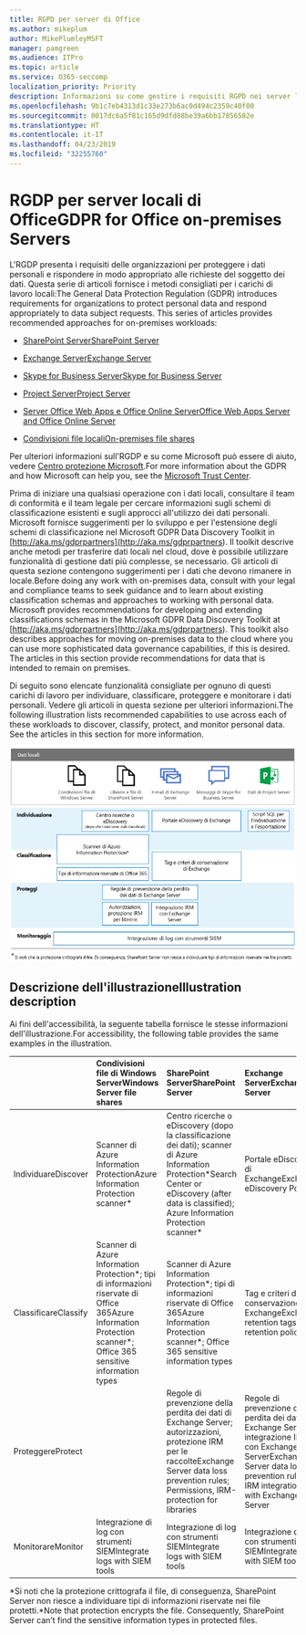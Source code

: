 ```yaml
---
title: RGPD per server di Office
ms.author: mikeplum
author: MikePlumleyMSFT
manager: pamgreen
ms.audience: ITPro
ms.topic: article
ms.service: O365-seccomp
localization_priority: Priority
description: Informazioni su come gestire i requisiti RGPD nei server locali di Office.
ms.openlocfilehash: 9b1c7eb4313d1c33e273b6ac0d494c2359c40f00
ms.sourcegitcommit: 0017dc6a5f81c165d9dfd88be39a6bb17856582e
ms.translationtype: HT
ms.contentlocale: it-IT
ms.lasthandoff: 04/23/2019
ms.locfileid: "32255760"
---
```

# <a name="gdpr-for-office-on-premises-servers"></a><span data-ttu-id="3af85-103">RGDP per server locali di Office</span><span class="sxs-lookup"><span data-stu-id="3af85-103">GDPR for Office on-premises Servers</span></span>

<span data-ttu-id="3af85-p101">L'RGDP presenta i requisiti delle organizzazioni per proteggere i dati personali e rispondere in modo appropriato alle richieste del soggetto dei dati. Questa serie di articoli fornisce i metodi consigliati per i carichi di lavoro locali:</span><span class="sxs-lookup"><span data-stu-id="3af85-p101">The General Data Protection Regulation (GDPR) introduces requirements for organizations to protect personal data and respond appropriately to data subject requests. This series of articles provides recommended approaches for on-premises workloads:</span></span>

-   [<span data-ttu-id="3af85-106">SharePoint Server</span><span class="sxs-lookup"><span data-stu-id="3af85-106">SharePoint Server</span></span>](gdpr-for-sharepoint-server.md)

-   [<span data-ttu-id="3af85-107">Exchange Server</span><span class="sxs-lookup"><span data-stu-id="3af85-107">Exchange Server</span></span>](gdpr-for-exchange-server.md)

-   [<span data-ttu-id="3af85-108">Skype for Business Server</span><span class="sxs-lookup"><span data-stu-id="3af85-108">Skype for Business Server</span></span>](gdpr-for-skype-for-business-server.md)

-   [<span data-ttu-id="3af85-109">Project Server</span><span class="sxs-lookup"><span data-stu-id="3af85-109">Project Server</span></span>](gdpr-for-project-server.md)

-   [<span data-ttu-id="3af85-110">Server Office Web Apps e Office Online Server</span><span class="sxs-lookup"><span data-stu-id="3af85-110">Office Web Apps Server and Office Online Server</span></span>](gdpr-for-office-online-server.md)

-   [<span data-ttu-id="3af85-111">Condivisioni file locali</span><span class="sxs-lookup"><span data-stu-id="3af85-111">On-premises file shares</span></span>](gdpr-for-on-premises-file-shares.md)

<span data-ttu-id="3af85-112">Per ulteriori informazioni sull'RGDP e su come Microsoft può essere di aiuto, vedere [Centro protezione Microsoft](https://www.microsoft.com/it-IT/TrustCenter/Privacy/gdpr/default.aspx).</span><span class="sxs-lookup"><span data-stu-id="3af85-112">For more information about the GDPR and how Microsoft can help you, see the [Microsoft Trust Center](https://www.microsoft.com/it-IT/TrustCenter/Privacy/gdpr/default.aspx).</span></span>

<span data-ttu-id="3af85-p102">Prima di iniziare una qualsiasi operazione con i dati locali, consultare il team di conformità e il team legale per cercare informazioni sugli schemi di classificazione esistenti e sugli approcci all'utilizzo dei dati personali. Microsoft fornisce suggerimenti per lo sviluppo e per l'estensione degli schemi di classificazione nel Microsoft GDPR Data Discovery Toolkit in [http://aka.ms/gdprpartners](<http://aka.ms/gdprpartners>). Il toolkit descrive anche metodi per trasferire dati locali nel cloud, dove è possibile utilizzare funzionalità di gestione dati più complesse, se necessario. Gli articoli di questa sezione contengono suggerimenti per i dati che devono rimanere in locale.</span><span class="sxs-lookup"><span data-stu-id="3af85-p102">Before doing any work with on-premises data, consult with your legal and compliance teams to seek guidance and to learn about existing classification schemas and approaches to working with personal data. Microsoft provides recommendations for developing and extending classifications schemas in the Microsoft GDPR Data Discovery Toolkit at [http://aka.ms/gdprpartners](<http://aka.ms/gdprpartners>). This toolkit also describes approaches for moving on-premises data to the cloud where you can use more sophisticated data governance capabilities, if this is desired. The articles in this section provide recommendations for data that is intended to remain on premises.</span></span>

<span data-ttu-id="3af85-p103">Di seguito sono elencate funzionalità consigliate per ognuno di questi carichi di lavoro per individuare, classificare, proteggere e monitorare i dati personali. Vedere gli articoli in questa sezione per ulteriori informazioni.</span><span class="sxs-lookup"><span data-stu-id="3af85-p103">The following illustration lists recommended capabilities to use across each of these workloads to discover, classify, protect, and monitor personal data. See the articles in this section for more information.</span></span>

![](media/gdpr-for-office-servers-image1.png)

## <a name="illustration-description"></a><span data-ttu-id="3af85-119">Descrizione dell'illustrazione</span><span class="sxs-lookup"><span data-stu-id="3af85-119">Illustration description</span></span>

<span data-ttu-id="3af85-120">Ai fini dell'accessibilità, la seguente tabella fornisce le stesse informazioni dell'illustrazione.</span><span class="sxs-lookup"><span data-stu-id="3af85-120">For accessibility, the following table provides the same examples in the illustration.</span></span>

|             |<span data-ttu-id="3af85-121">Condivisioni file di Windows Server</span><span class="sxs-lookup"><span data-stu-id="3af85-121">Windows Server file shares</span></span>|<span data-ttu-id="3af85-122">SharePoint Server</span><span class="sxs-lookup"><span data-stu-id="3af85-122">SharePoint Server</span></span>|<span data-ttu-id="3af85-123">Exchange Server</span><span class="sxs-lookup"><span data-stu-id="3af85-123">Exchange Server</span></span>|<span data-ttu-id="3af85-124">Skype for Business</span><span class="sxs-lookup"><span data-stu-id="3af85-124">Skype for Business</span></span>|<span data-ttu-id="3af85-125">Project Server</span><span class="sxs-lookup"><span data-stu-id="3af85-125">Project Server</span></span>|
|:------------|:-------------------------|:----------------|:--------------|:-----------------|:-------------|
|<span data-ttu-id="3af85-126">Individuare</span><span class="sxs-lookup"><span data-stu-id="3af85-126">Discover</span></span>|<span data-ttu-id="3af85-127">Scanner di Azure Information Protection</span><span class="sxs-lookup"><span data-stu-id="3af85-127">Azure Information Protection scanner\*</span></span>|<span data-ttu-id="3af85-128">Centro ricerche o eDiscovery (dopo la classificazione dei dati); scanner di Azure Information Protection\*</span><span class="sxs-lookup"><span data-stu-id="3af85-128">Search Center or eDiscovery (after data is classified); Azure Information Protection scanner\*</span></span>|<span data-ttu-id="3af85-129">Portale eDiscovery di Exchange</span><span class="sxs-lookup"><span data-stu-id="3af85-129">Exchange eDiscovery Portal</span></span>|<span data-ttu-id="3af85-130">Portale eDiscovery di Exchange</span><span class="sxs-lookup"><span data-stu-id="3af85-130">Exchange eDiscovery portal</span></span>|<span data-ttu-id="3af85-131">Script SQL per l'individuazione e l'esportazione</span><span class="sxs-lookup"><span data-stu-id="3af85-131">SQL scripts for discovery and exporting</span></span>|
|<span data-ttu-id="3af85-132">Classificare</span><span class="sxs-lookup"><span data-stu-id="3af85-132">Classify</span></span>|<span data-ttu-id="3af85-133">Scanner di Azure Information Protection\*; tipi di informazioni riservate di Office 365</span><span class="sxs-lookup"><span data-stu-id="3af85-133">Azure Information Protection scanner\*; Office 365 sensitive information types</span></span>|<span data-ttu-id="3af85-134">Scanner di Azure Information Protection\*; tipi di informazioni riservate di Office 365</span><span class="sxs-lookup"><span data-stu-id="3af85-134">Azure Information Protection scanner\*; Office 365 sensitive information types</span></span>|<span data-ttu-id="3af85-135">Tag e criteri di conservazione di Exchange</span><span class="sxs-lookup"><span data-stu-id="3af85-135">Exchange retention tags and retention policies</span></span>|<span data-ttu-id="3af85-136">Tag e criteri di conservazione di Exchange</span><span class="sxs-lookup"><span data-stu-id="3af85-136">Exchange retention tags and retention policies</span></span>||
|<span data-ttu-id="3af85-137">Proteggere</span><span class="sxs-lookup"><span data-stu-id="3af85-137">Protect</span></span>||<span data-ttu-id="3af85-138">Regole di prevenzione della perdita dei dati di Exchange Server; autorizzazioni, protezione IRM per le raccolte</span><span class="sxs-lookup"><span data-stu-id="3af85-138">Exchange Server data loss prevention rules; Permissions, IRM-protection for libraries</span></span>|<span data-ttu-id="3af85-139">Regole di prevenzione della perdita dei dati di Exchange Server; integrazione IRM con Exchange Server</span><span class="sxs-lookup"><span data-stu-id="3af85-139">Exchange Server data loss prevention rules; IRM integration with Exchange Server</span></span>|||
|<span data-ttu-id="3af85-140">Monitorare</span><span class="sxs-lookup"><span data-stu-id="3af85-140">Monitor</span></span>|<span data-ttu-id="3af85-141">Integrazione di log con strumenti SIEM</span><span class="sxs-lookup"><span data-stu-id="3af85-141">Integrate logs with SIEM tools</span></span>|<span data-ttu-id="3af85-142">Integrazione di log con strumenti SIEM</span><span class="sxs-lookup"><span data-stu-id="3af85-142">Integrate logs with SIEM tools</span></span>|<span data-ttu-id="3af85-143">Integrazione di log con strumenti SIEM</span><span class="sxs-lookup"><span data-stu-id="3af85-143">Integrate logs with SIEM tools</span></span>|<span data-ttu-id="3af85-144">Integrazione di log con strumenti SIEM</span><span class="sxs-lookup"><span data-stu-id="3af85-144">Integrate logs with SIEM tools</span></span>|<span data-ttu-id="3af85-145">Integrazione di log con strumenti SIEM</span><span class="sxs-lookup"><span data-stu-id="3af85-145">Integrate logs with SIEM tools</span></span>|

<span data-ttu-id="3af85-p104">\*Si noti che la protezione crittografa il file, di conseguenza, SharePoint Server non riesce a individuare tipi di informazioni riservate nei file protetti.</span><span class="sxs-lookup"><span data-stu-id="3af85-p104">\*Note that protection encrypts the file. Consequently, SharePoint Server can’t find the sensitive information types in protected files.</span></span>
